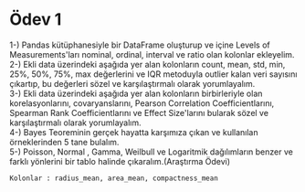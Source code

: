 # Ödev 1

1-) Pandas kütüphanesiyle bir DataFrame oluşturup ve içine Levels of Measurements'ları nominal, ordinal, interval ve ratio olan kolonlar ekleyelim.<br>
2-) Ekli data üzerindeki aşağıda yer alan kolonların count, mean, std, min, 25%, 50%, 75%, max değerlerini ve IQR metoduyla outlier kalan veri sayısını çıkartıp, bu değerleri sözel ve karşılaştırmalı olarak yorumlayalım.<br>
3-) Ekli data üzerindeki aşağıda yer alan kolonların birbirleriyle olan korelasyonlarını, covaryanslarını, Pearson Correlation Coefficientlarını, Spearman Rank Coefficientlarını ve Effect Size'larını bularak sözel ve karşılaştırmalı olarak yorumlayalım.<br>
4-) Bayes Teoreminin gerçek hayatta karşımıza çıkan ve kullanılan örneklerinden 5 tane bulalım.<br>
5-) Poisson, Normal , Gamma, Weilbull ve Logaritmik dağılımların benzer ve farklı yönlerini bir tablo halinde çıkaralım.(Araştırma Ödevi)<br>

    Kolonlar : radius_mean, area_mean, compactness_mean
